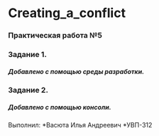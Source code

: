 # Creating_a_conflict
### Практическая работа №5
### Задание 1.
##### Добавлено с помощью среды разработки.

### Задание 2.
##### Добавлено с помощью консоли.
Выполнил:
*Васюта Илья Андреевич
*УВП-312